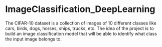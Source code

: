 # ImageClassification_DeepLearning
The CIFAR-10 dataset is a collection of images of 10 different classes like cars, birds, dogs, horses, ships, trucks, etc. The idea of the project is to build an image classification model that will be able to identify what class the input image belongs to.

